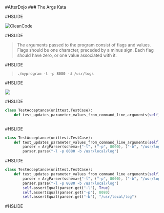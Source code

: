 #AfterDojo
### The Args Kata
 
#HSLIDE

![CleanCode](http://i.gr-assets.com/images/S/compressed.photo.goodreads.com/books/1436202607i/3735293._UY630_SR1200,630_.jpg)

#HSLIDE

> The arguments passed to the program consist of flags and values. Flags should be one character, preceded by a minus sign. Each flag should have zero, or one value associated with it.

#HSLIDE

> `./myprogram -l -p 8080 -d /usr/logs`


#HSLIDE

![](http://www.weteachwelearn.org/wp-content/uploads/2016/05/Discussion.jpg)

#HSLIDE

```python
class TestAcceptance(unittest.TestCase):
    def test_updates_parameter_values_from_command_line_arguments(self):
        
```

#HSLIDE

```python
class TestAcceptance(unittest.TestCase):
    def test_updates_parameter_values_from_command_line_arguments(self):
        parser = ArgParser(schema={"-l", ("-p", 8000), ("-b", "/usr/log")})
        parser.parse("-l -p 8080 -b /usr/local/log")
```

#HSLIDE

```python
class TestAcceptance(unittest.TestCase):
    def test_updates_parameter_values_from_command_line_arguments(self):
        parser = ArgParser(schema={"-l", ("-p", 8000), ("-b", "/usr/log")})
        parser.parse("-l -p 8080 -b /usr/local/log")
        self.assertEqual(parser.get("-l"), True)
        self.assertEqual(parser.get("-p"), 8080)
        self.assertEqual(parser.get("-b"), "/usr/local/log")
```

#HSLIDE

